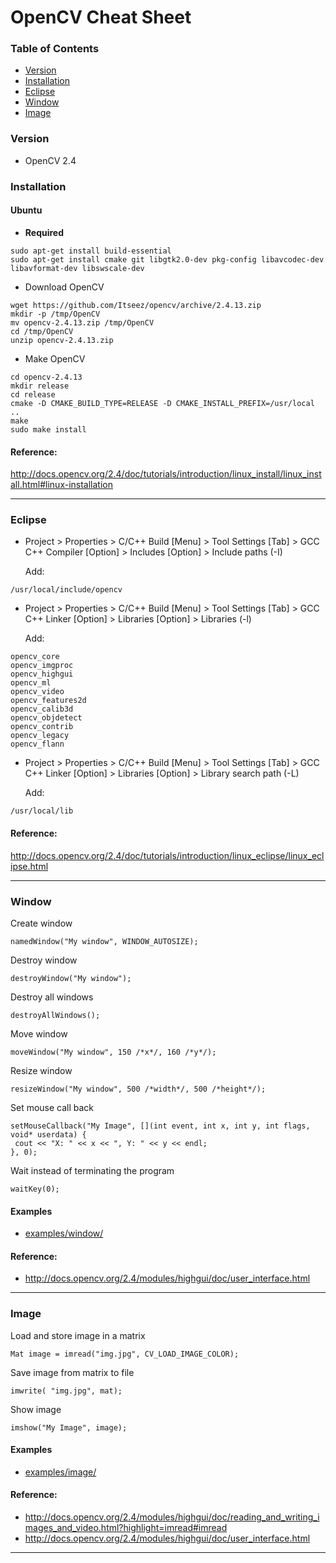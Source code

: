 # OpenCV Cheat Sheet


### Table of Contents

  * [Version](#version)
  * [Installation](#installation)
  * [Eclipse](#eclipse)
  * [Window](#window)
  * [Image](#image)

  
### Version
* OpenCV 2.4
  
### Installation

#### Ubuntu

* **Required**
```
sudo apt-get install build-essential
sudo apt-get install cmake git libgtk2.0-dev pkg-config libavcodec-dev libavformat-dev libswscale-dev
```

* Download OpenCV

```
wget https://github.com/Itseez/opencv/archive/2.4.13.zip 
mkdir -p /tmp/OpenCV
mv opencv-2.4.13.zip /tmp/OpenCV
cd /tmp/OpenCV
unzip opencv-2.4.13.zip
```
  
* Make OpenCV 
```
cd opencv-2.4.13
mkdir release
cd release
cmake -D CMAKE_BUILD_TYPE=RELEASE -D CMAKE_INSTALL_PREFIX=/usr/local ..
make
sudo make install
```

#### Reference:  
http://docs.opencv.org/2.4/doc/tutorials/introduction/linux_install/linux_install.html#linux-installation

---

### Eclipse

* Project > Properties > C/C++ Build [Menu] > Tool Settings [Tab] > GCC C++ Compiler [Option] > Includes [Option] > Include paths (-I)  

  Add:
```
/usr/local/include/opencv
```

* Project > Properties > C/C++ Build [Menu] > Tool Settings [Tab] > GCC C++ Linker [Option] > Libraries [Option] > Libraries (-l)  

  Add:
```
opencv_core
opencv_imgproc
opencv_highgui
opencv_ml
opencv_video
opencv_features2d
opencv_calib3d
opencv_objdetect
opencv_contrib
opencv_legacy
opencv_flann
```

* Project > Properties > C/C++ Build [Menu] > Tool Settings [Tab] > GCC C++ Linker [Option] > Libraries [Option] > Library search path (-L)  

  Add:
```
/usr/local/lib
```

#### Reference:  
http://docs.opencv.org/2.4/doc/tutorials/introduction/linux_eclipse/linux_eclipse.html

---

### Window

Create window
```
namedWindow("My window", WINDOW_AUTOSIZE);
```

Destroy window
```
destroyWindow("My window");
```

Destroy all windows
```
destroyAllWindows();
```

Move window
```
moveWindow("My window", 150 /*x*/, 160 /*y*/);
```

Resize window
```
resizeWindow("My window", 500 /*width*/, 500 /*height*/);
```

Set mouse call back
```
setMouseCallback("My Image", [](int event, int x, int y, int flags, void* userdata) {
 cout << "X: " << x << ", Y: " << y << endl;
}, 0);
```

Wait instead of terminating the program
```
waitKey(0);
```

#### Examples  
* [examples/window/](examples/window)

#### Reference:  
* http://docs.opencv.org/2.4/modules/highgui/doc/user_interface.html
---

### Image

Load and store image in a matrix
```
Mat image = imread("img.jpg", CV_LOAD_IMAGE_COLOR);
```

Save image from matrix to file
```
imwrite( "img.jpg", mat);
```

Show image
```
imshow("My Image", image);
```

#### Examples  
* [examples/image/](examples/image)

#### Reference:  
* http://docs.opencv.org/2.4/modules/highgui/doc/reading_and_writing_images_and_video.html?highlight=imread#imread
* http://docs.opencv.org/2.4/modules/highgui/doc/user_interface.html

---
